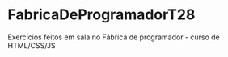 # FabricaDeProgramadorT28
Exercícios feitos em sala no Fábrica de programador - curso de HTML/CSS/JS
